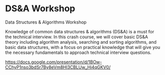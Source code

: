 # DS&A Workshop
Data Structures &amp; Algorithms Workshop

Knowledge of common data structures & algorithms (DS&A) is a must for the technical interview. In this crash course, we will cover basic DS&A theory including algorithm analysis, searching and sorting algorithms, and basic data structures, with a focus on practical knowledge that will give you the necessary fundamentals to approach technical interview questions.


https://docs.google.com/presentation/d/1BOw-CChyP1nso3bdSr7By8eVm8Hl3CBLUw_Hi4qGKV0/
